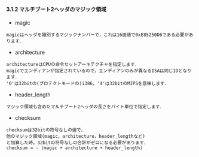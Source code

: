 #### 3.1.2 マルチブート2ヘッダのマジック領域
- magic
```
magicはヘッダを識別するマジックナンバーで，これは16進値で0xE85250D6である必要があります．
```

- architecture
```
architectureはCPUの命令セットアーキテクチャを指定します．
magicでエンディアンが指定されているので，エンディアンのみが異なるISAは同じIDとなります．
'0'は32bitの(プロテクトモードの)i386，'4'は32bitのMIPSを意味します．
```

- header_length
```
マジック領域も含めたマルチブート2ヘッダの長さをバイト単位で指定します．
```

- checksum
```
checksumは32bitの符号なしの値で，
他のマジック領域(magic，architecture，header_lengthなど)
と加算した時，32bitの符号なしの合計がゼロになる必要があります．
checksum = - (magic + architecture + header_length)
```
